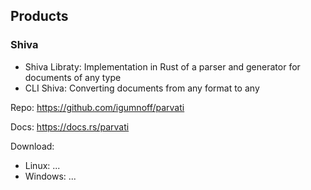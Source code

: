 ## Products

### Shiva
- Shiva Libraty: Implementation in Rust of a parser and generator for documents of any type
- CLI Shiva: Сonverting documents from any format to any

Repo: https://github.com/igumnoff/parvati

Docs: https://docs.rs/parvati

Download: 
- Linux: ...
- Windows: ...

